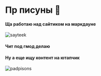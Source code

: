 # Пр писуны 🤟

#### Ща работаю над сайтиком на маркдауне
![sayteek](https://img.shields.io/github/commit-activity/w/ravenere/sulphur-dioxide)

#### Чит под гмод делаю

#### Ну а еще ищу контент на ютапчик
![padpisons](https://img.shields.io/youtube/channel/subscribers/UCszXRjMG14PGqM6jHkKRPMQ)
<!--
**ravenere/ravenere** is a ✨ _special_ ✨ repository because its `README.md` (this file) appears on your GitHub profile.

Here are some ideas to get you started:

- 🔭 I’m currently working on ...
- 🌱 I’m currently learning ...
- 👯 I’m looking to collaborate on ...
- 🤔 I’m looking for help with ...
- 💬 Ask me about ...
- 📫 How to reach me: ...
- 😄 Pronouns: ...
- ⚡ Fun fact: ...
-->
